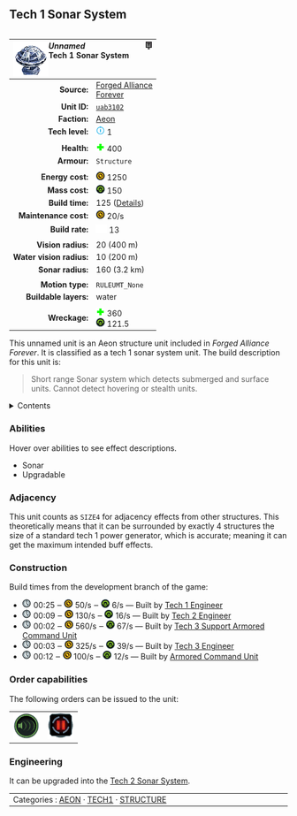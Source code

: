 Tech 1 Sonar System
----
<table align="right">
    <thead>
        <tr>
            <th align="left" colspan="2">
                <img align="left" src="icons/units/UAB3102_icon.png" title="The unit icon" /><img align="right" src="icons/strategicicons/icon_structure1_intel_rest.png" title="icon_structure1_intel" /><i>Unnamed</i><br />Tech 1 Sonar System
            </th>
        </tr>
    </thead>
    <tbody>
        <tr>
            <td align="right"><strong>Source:</strong></td>
            <td><a href="Forged Alliance Forever">Forged Alliance<br />Forever</a></td>
        </tr>
        <tr>
            <td align="right"><strong>Unit ID:</strong></td>
            <td><a href="https://github.com/FAForever/fa/D:/faf-development/fa/units/UAB3102/UAB3102_unit.bp"><code>uab3102</code></a></td>
        </tr>
        <tr>
            <td align="right"><strong>Faction:</strong></td>
            <td><a href="_categories.AEON">Aeon</a></td>
        </tr>
        <tr>
            <td align="right"><strong>Tech level:</strong></td>
            <td><img src="icons/T1.png" title="Tech 1" /> 1</td>
        </tr>
        <tr><td align="center" colspan="2"></td></tr>
        <tr>
            <td align="right"><strong>Health:</strong></td>
            <td><img src="icons/health.png" title="Health" /> 400</td>
        </tr>
        <tr>
            <td align="right"><strong>Armour:</strong></td>
            <td><code>Structure</code></td>
        </tr>
        <tr><td align="center" colspan="2"></td></tr>
        <tr>
            <td align="right"><strong>Energy cost:</strong></td>
            <td><img src="icons/energy.png" title="Energy" /> 1250</td>
        </tr>
        <tr>
            <td align="right"><strong>Mass cost:</strong></td>
            <td><img src="icons/mass.png" title="Mass" /> 150</td>
        </tr>
        <tr>
            <td align="right"><strong>Build time:</strong></td>
            <td>125 (<a href="#construction">Details</a>)</td>
        </tr>
        <tr>
            <td align="right"><strong>Maintenance cost:</strong></td>
            <td><img src="icons/energy.png" title="Energy" /> 20/s</td>
        </tr>
        <tr>
            <td align="right"><strong>Build rate:</strong></td>
            <td><img src="icons/build.png" title="Build" /> 13</td>
        </tr>
        <tr><td align="center" colspan="2"></td></tr>
        <tr>
            <td align="right"><strong>Vision radius:</strong></td>
            <td> <span title="0.40 km, 0.25 mi">20 (400 m)</span></td>
        </tr>
        <tr>
            <td align="right"><strong>Water vision radius:</strong></td>
            <td> <span title="0.20 km, 0.12 mi">10 (200 m)</span></td>
        </tr>
        <tr>
            <td align="right"><strong>Sonar radius:</strong></td>
            <td> <span title="3200 m, 1.99 mi">160 (3.2 km)</span></td>
        </tr>
        <tr><td align="center" colspan="2"></td></tr>
        <tr>
            <td align="right"><strong>Motion type:</strong></td>
            <td><code>RULEUMT_None</code></td>
        </tr>
        <tr>
            <td align="right"><strong>Buildable layers:</strong></td>
            <td>water</td>
        </tr>
        <tr><td align="center" colspan="2"></td></tr>
        <tr>
            <td align="right"><strong>Wreckage:</strong></td>
            <td><img src="icons/health.png" title="Health" /> 360<br /><img src="icons/mass.png" title="Mass" /> 121.5</td>
        </tr>
    </tbody>
</table>

This unnamed unit is an Aeon structure unit included in *Forged Alliance Forever*.
It is classified as a tech 1 sonar system unit.
The build description for this unit is:

<blockquote>Short range Sonar system which detects submerged and surface units. Cannot detect hovering or stealth units.</blockquote>

<details>
<summary>Contents</summary>

1. – <a href="#abilities">Abilities</a>
2. – <a href="#adjacency">Adjacency</a>
3. – <a href="#construction">Construction</a>
4. – <a href="#order-capabilities">Order capabilities</a>
5. – <a href="#engineering">Engineering</a>
</details>

### Abilities
Hover over abilities to see effect descriptions.

* <span title="Can see blips of units not seen by vision that are on or below water">Sonar</span>
* <span title="Can build a unit to replace itself">Upgradable</span>

### Adjacency
This unit counts as `SIZE4` for adjacency effects from other structures. This theoretically means that it can be surrounded by exactly 4 structures the size of a standard tech 1 power generator, which is accurate; meaning it can get the maximum intended buff effects. 

### Construction
Build times from the development branch of the game:
* <img src="icons/time.png" title="Time" /> 00:25 ‒ <img src="icons/energy.png" title="Energy" /> 50/s ‒ <img src="icons/mass.png" title="Mass" /> 6/s — Built by <a href="UAL0105">Tech 1 Engineer</a>
* <img src="icons/time.png" title="Time" /> 00:09 ‒ <img src="icons/energy.png" title="Energy" /> 130/s ‒ <img src="icons/mass.png" title="Mass" /> 16/s — Built by <a href="UAL0208">Tech 2 Engineer</a>
* <img src="icons/time.png" title="Time" /> 00:02 ‒ <img src="icons/energy.png" title="Energy" /> 560/s ‒ <img src="icons/mass.png" title="Mass" /> 67/s — Built by <a href="UAL0301">Tech 3 Support Armored Command Unit</a>
* <img src="icons/time.png" title="Time" /> 00:03 ‒ <img src="icons/energy.png" title="Energy" /> 325/s ‒ <img src="icons/mass.png" title="Mass" /> 39/s — Built by <a href="UAL0309">Tech 3 Engineer</a>
* <img src="icons/time.png" title="Time" /> 00:12 ‒ <img src="icons/energy.png" title="Energy" /> 100/s ‒ <img src="icons/mass.png" title="Mass" /> 12/s — Built by <a href="UAL0001">Armored Command Unit</a>

### Order capabilities
The following orders can be issued to the unit:
<table>
<td><img float="left" src="icons/orders/sonar.png" title="Sonar Toggle
Turn the selection units sonar on/off" /></td>
<td><img float="left" src="icons/orders/pause.png" title="Pause Construction
Pause/unpause current construction order" /></td>
</table>

### Engineering
It can be upgraded into the <a href="UAB3202">Tech 2 Sonar System</a>.


<table align="center">
<td width="1215px">Categories : 
<a href="_categories.AEON">AEON</a> · 
<a href="_categories.TECH1">TECH1</a> · 
<a href="_categories.STRUCTURE">STRUCTURE</a></td>
</table>

